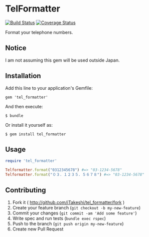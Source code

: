 # TelFormatter

[![Build Status](https://travis-ci.org/iTakeshi/tel_formatter.png?branch=master)](https://travis-ci.org/iTakeshi/tel_formatter)
[![Coverage Status](https://coveralls.io/repos/iTakeshi/tel_formatter/badge.png)](https://coveralls.io/r/iTakeshi/tel_formatter)

Format your telephone numbers.

## Notice

I am not assuming this gem will be used outside Japan.

## Installation

Add this line to your application's Gemfile:

    gem 'tel_formatter'

And then execute:

    $ bundle

Or install it yourself as:

    $ gem install tel_formatter

## Usage

```ruby
require 'tel_formatter'

Telformatter.format("0312345678") #=> "03-1234-5678"
Telformatter.format("０３．１２３５．５６７８") #=> "03-1234-5678"
```

## Contributing

1. Fork it ( http://github.com/iTakeshi/tel_formatter/fork )
2. Create your feature branch (`git checkout -b my-new-feature`)
3. Commit your changes (`git commit -am 'Add some feature'`)
4. Write spec and run tests (`bundle exec rspec`)
5. Push to the branch (`git push origin my-new-feature`)
6. Create new Pull Request
